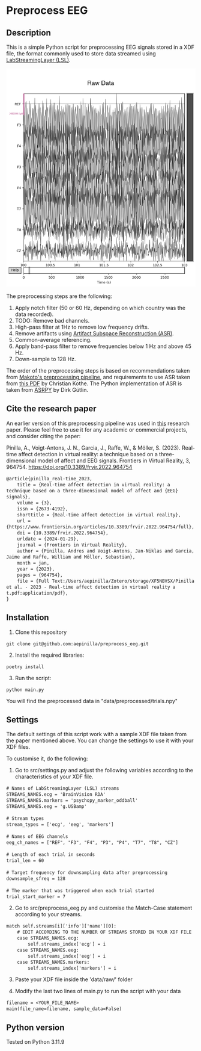 # Preprocess EEG

## Description
This is a simple Python script for preprocessing EEG signals stored in a XDF file, the format
commonly used to store data streamed using [LabStreamingLayer (LSL)](https://github.com/sccn/labstreaminglayer).

![alt text](https://github.com/aepinilla/preprocess_eeg/blob/main/figures/gif.gif)

The preprocessing steps are the following:
1. Apply notch filter (50 or 60 Hz, depending on which country was the data recorded).
2. TODO: Remove bad channels.
3. High-pass filter at 1Hz to remove low frequency drifts.
4. Remove artifacts using [Artifact Subspace Reconstruction (ASR)](https://patents.google.com/patent/US20160113587A1/en).
5. Common-average referencing.
6. Apply band-pass filter to remove frequencies below 1 Hz and above 45 Hz.
7. Down-sample to 128 Hz.

The order of the preprocessing steps is based on recommendations taken from [Makoto's preprocessing pipeline](https://sccn.ucsd.edu/wiki/Makoto%27s_preprocessing_pipeline), and requirements to use ASR taken from [this PDF](https://sccn.ucsd.edu/githubwiki/files/asr-final-export.pdf) by Christian Kothe. The Python implementation of ASR is taken from [ASRPY](https://github.com/DiGyt/asrpy) by Dirk Gütlin.

## Cite the research paper
An earlier version of this preprocessing pipeline was used in [this](https://www.frontiersin.org/articles/10.3389/frvir.2022.964754/full) research paper. Please feel free to use it for any academic or commercial projects, and consider citing the paper:

Pinilla, A., Voigt-Antons, J. N., Garcia, J., Raffe, W., & Möller, S. (2023). Real-time affect detection in virtual reality: a technique based on a three-dimensional model of affect and EEG signals. Frontiers in Virtual Reality, 3, 964754. https://doi.org/10.3389/frvir.2022.964754

```
@article{pinilla_real-time_2023,
	title = {Real-time affect detection in virtual reality: a technique based on a three-dimensional model of affect and {EEG} signals},
	volume = {3},
	issn = {2673-4192},
	shorttitle = {Real-time affect detection in virtual reality},
	url = {https://www.frontiersin.org/articles/10.3389/frvir.2022.964754/full},
	doi = {10.3389/frvir.2022.964754},
	urldate = {2024-01-29},
	journal = {Frontiers in Virtual Reality},
	author = {Pinilla, Andres and Voigt-Antons, Jan-Niklas and Garcia, Jaime and Raffe, William and Möller, Sebastian},
	month = jan,
	year = {2023},
	pages = {964754},
	file = {Full Text:/Users/aepinilla/Zotero/storage/XF5NBVSX/Pinilla et al. - 2023 - Real-time affect detection in virtual reality a t.pdf:application/pdf},
}
```

## Installation
1. Clone this repository
```
git clone git@github.com:aepinilla/preprocess_eeg.git
```
2. Install the required libraries:
```
poetry install
```
3. Run the script:
```
python main.py
```

You will find the preprocessed data in "data/preprocessed/trials.npy"

## Settings
The default settings of this script work with a sample XDF file taken from the paper mentioned above. You can change
the settings to use it with your XDF files.

To customise it, do the following:
1. Go to src/settings.py and adjust the following variables according to the characteristics of your XDF file. 
```
# Names of LabStreamingLayer (LSL) streams
STREAMS_NAMES.ecg = 'BrainVision RDA'
STREAMS_NAMES.markers = 'psychopy_marker_oddball'
STREAMS_NAMES.eeg = 'g.USBamp'

# Stream types
stream_types = ['ecg', 'eeg', 'markers']

# Names of EEG channels
eeg_ch_names = ["REF", "F3", "F4", "P3", "P4", "T7", "T8", "CZ"]

# Length of each trial in seconds
trial_len = 60

# Target frequency for downsampling data after preprocessing
downsample_sfreq = 128

# The marker that was triggered when each trial started
trial_start_marker = 7
```

2. Go to src/preprocess_eeg.py and customise the Match-Case statement according to your streams.
```
match self.streams[i]['info']['name'][0]:
    # EDIT ACCORDING TO THE NUMBER OF STREAMS STORED IN YOUR XDF FILE
    case STREAMS_NAMES.ecg:
        self.streams_index['ecg'] = i
    case STREAMS_NAMES.eeg:
        self.streams_index['eeg'] = i
    case STREAMS_NAMES.markers:
        self.streams_index['markers'] = i
```
3. Paste your XDF file inside the 'data/raw/' folder

4. Modify the last two lines of main.py to run the script with your data
```
filename = <YOUR_FILE_NAME>
main(file_name=filename, sample_data=False)
```

## Python version
Tested on Python 3.11.9
